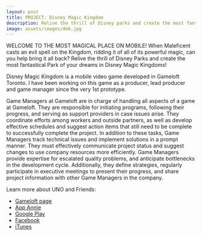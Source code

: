 ```yaml
---
layout: post
title: PROJECT: Disney Magic Kingdom
description: Relive the thrill of Disney parks and create the most fantastical park of your dreams, featuring beloved characters from Mickey Mouse to Buzz Lightyear.
image: assets/images/dmk.jpg
---
```


WELCOME TO THE MOST MAGICAL PLACE ON MOBILE!
When Maleficent casts an evil spell on the Kingdom, ridding it of all of its powerful magic, can you help bring it all back? Relive the thrill of Disney Parks and create the most fantastical Park of your dreams in Disney Magic Kingdoms!

Disney Magic Kingdom is a mobile video game developed in Gameloft Toronto. I have been working on this game as a producer, lead producer and game manager since the very 1st prototype.

Game Managers at Gameloft are in charge of handling all aspects of a game at Gameloft. They are responsible for initiating programs, following their progress, and serving as support providers in case issues arise. They coordinate efforts among workers and outside partners, as well as develop effective schedules and suggest action items that still need to be complete to successfully complete the project.
In addition to these tasks, Game Managers track technical issues and implement solutions in a prompt manner. They must effectively communicate project status and suggest changes to use company resources more efficiently. Game Managers provide expertise for escalated quality problems, and anticipate bottlenecks in the development cycle. Additionally, they define strategies, regularly participate in executive meetings to present their progress, and share project information with other Game Managers in the company.

Learn more about UNO and Friends:
- <a href="https://www.gameloft.com/en/game/disney-magic-kingdom">Gameloft page</a>
- <a href="https://www.appannie.com/en/apps/ios/app/disney-magic-kingdoms/">App Annie</a>
- <a href="https://play.google.com/store/apps/details?id=com.gameloft.android.ANMP.GloftDYHM&hl=en">Google Play</a>
- <a href="https://www.facebook.com/DisneyMagicKingdoms/">Facebook</a>
- <a href="https://itunes.apple.com/ca/app/disney-magic-kingdoms/id731592936?mt=8">iTunes</a>